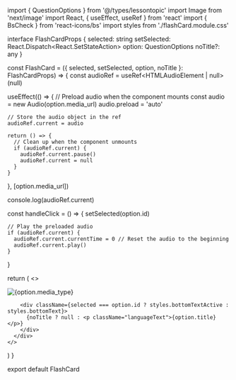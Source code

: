 import { QuestionOptions } from '@/types/lessontopic'
import Image from 'next/image'
import React, { useEffect, useRef } from 'react'
import { BsCheck } from 'react-icons/bs'
import styles from './flashCard.module.css'

interface FlashCardProps {
selected: string
setSelected: React.Dispatch<React.SetStateAction<string>>
option: QuestionOptions
noTitle?: any
}

const FlashCard = ({ selected, setSelected, option, noTitle }: FlashCardProps) => {
const audioRef = useRef<HTMLAudioElement | null>(null)

useEffect(() => {
// Preload audio when the component mounts
const audio = new Audio(option.media_url)
audio.preload = 'auto'

    // Store the audio object in the ref
    audioRef.current = audio

    return () => {
      // Clean up when the component unmounts
      if (audioRef.current) {
        audioRef.current.pause()
        audioRef.current = null
      }
    }

}, [option.media_url])

console.log(audioRef.current)

const handleClick = () => {
setSelected(option.id)

    // Play the preloaded audio
    if (audioRef.current) {
      audioRef.current.currentTime = 0 // Reset the audio to the beginning
      audioRef.current.play()
    }

}

return (
<>
<div
className={selected === option.id ? styles.flashCardActive : styles.flashCard}
onClick={handleClick} >
<div className={styles.imgWrap}>
<div
className={styles.triangleWrap}
style={{ display: selected === option.id ? 'block' : 'none' }} >
<div className={styles.triangleTopRight}>
<BsCheck color="white" />
</div>
</div>
<Image
src={option.image_url || ''}
width={150}
height={130}
className={styles.img}
alt={option.media_type}
/>
</div>

        <div className={selected === option.id ? styles.bottomTextActive : styles.bottomText}>
          {noTitle ? null : <p className="languageText">{option.title}</p>}
        </div>
      </div>
    </>

)
}

export default FlashCard

